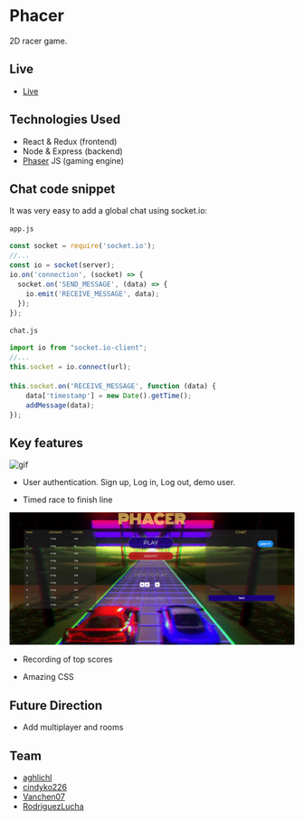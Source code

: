 # Phacer

2D racer game.


## Live

* [Live](https://phacer-one.herokuapp.com/#/)

## Technologies Used

* React & Redux (frontend)
* Node & Express (backend)
* [Phaser](https://phaser.io/) JS (gaming engine)

## Chat code snippet
It was very easy to add a global chat using socket.io:

`app.js`
```js
const socket = require('socket.io');
//...
const io = socket(server);
io.on('connection', (socket) => {
  socket.on('SEND_MESSAGE', (data) => {
    io.emit('RECEIVE_MESSAGE', data);
  });
});
```

`chat.js`
```js
import io from "socket.io-client";
//...
this.socket = io.connect(url);

this.socket.on('RECEIVE_MESSAGE', function (data) {
    data['timestamp'] = new Date().getTime();
    addMessage(data);
});
```




## Key features
![gif](https://github.com/RodriguezLucha/phacer/blob/master/screenshots/game.gif)


* User authentication. Sign up, Log in, Log out, demo user.

* Timed race to finish line


![png](https://github.com/RodriguezLucha/phacer/blob/master/screenshots/scores.png)

* Recording of top scores

* Amazing CSS

## Future Direction

* Add multiplayer and rooms

## Team
 * [aghlichl](https://github.com/aghlichl)
 * [cindyko226](https://github.com/cindyko226)
 * [Vanchen07](https://github.com/Vanchen07)
 * [RodriguezLucha](https://github.com/RodriguezLucha/)
